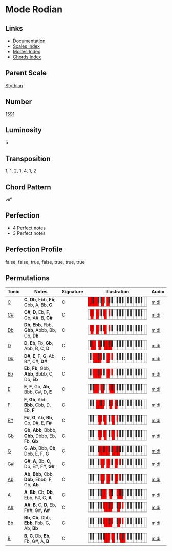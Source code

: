 # Mode Rodian

## Links

- [Documentation](README.md)
- [Scales Index](Scales.md)
- [Modes Index](Modes.md)
- [Chords Index](Chords.md)

## Parent Scale

[Stythian](ScaleStythian.md)

## Number

[1591](https://ianring.com/musictheory/scales/1591)

## Luminosity

5

## Transposition

1, 1, 2, 1, 4, 1, 2

## Chord Pattern

vii⁰

## Perfection

- 4 Perfect notes
- 3 Perfect notes

## Perfection Profile

false, false, true, false, true, true, true

## Permutations

| Tonic | Notes | Signature | Illustration | Audio |
|-------|-------|-----------|--------------|-------|
| [C](ModeCNaturalRodian.md) | **C**, **Db**, Ebb, **Fb**, Gbb, A, Bb, **C** | C | ![CNaturalRodian](ModeCNaturalRodian.png) | [midi](https://github.com/edipermadi/music/blob/main/docs/ModeCNaturalRodian.mid?raw=true) |
| [C#](ModeCSharpRodian.md) | **C#**, **D**, Eb, **F**, Gb, A#, B, **C#** | C | ![CSharpRodian](ModeCSharpRodian.png) | [midi](https://github.com/edipermadi/music/blob/main/docs/ModeCSharpRodian.mid?raw=true) |
| [Db](ModeDFlatRodian.md) | **Db**, **Ebb**, Fbb, **Gbb**, Abbb, Bb, Cb, **Db** | C | ![DFlatRodian](ModeDFlatRodian.png) | [midi](https://github.com/edipermadi/music/blob/main/docs/ModeDFlatRodian.mid?raw=true) |
| [D](ModeDNaturalRodian.md) | **D**, **Eb**, Fb, **Gb**, Abb, B, C, **D** | C | ![DNaturalRodian](ModeDNaturalRodian.png) | [midi](https://github.com/edipermadi/music/blob/main/docs/ModeDNaturalRodian.mid?raw=true) |
| [D#](ModeDSharpRodian.md) | **D#**, **E**, F, **G**, Ab, B#, C#, **D#** | C | ![DSharpRodian](ModeDSharpRodian.png) | [midi](https://github.com/edipermadi/music/blob/main/docs/ModeDSharpRodian.mid?raw=true) |
| [Eb](ModeEFlatRodian.md) | **Eb**, **Fb**, Gbb, **Abb**, Bbbb, C, Db, **Eb** | C | ![EFlatRodian](ModeEFlatRodian.png) | [midi](https://github.com/edipermadi/music/blob/main/docs/ModeEFlatRodian.mid?raw=true) |
| [E](ModeENaturalRodian.md) | **E**, **F**, Gb, **Ab**, Bbb, C#, D, **E** | C | ![ENaturalRodian](ModeENaturalRodian.png) | [midi](https://github.com/edipermadi/music/blob/main/docs/ModeENaturalRodian.mid?raw=true) |
| [F](ModeFNaturalRodian.md) | **F**, **Gb**, Abb, **Bbb**, Cbb, D, Eb, **F** | C | ![FNaturalRodian](ModeFNaturalRodian.png) | [midi](https://github.com/edipermadi/music/blob/main/docs/ModeFNaturalRodian.mid?raw=true) |
| [F#](ModeFSharpRodian.md) | **F#**, **G**, Ab, **Bb**, Cb, D#, E, **F#** | C | ![FSharpRodian](ModeFSharpRodian.png) | [midi](https://github.com/edipermadi/music/blob/main/docs/ModeFSharpRodian.mid?raw=true) |
| [Gb](ModeGFlatRodian.md) | **Gb**, **Abb**, Bbbb, **Cbb**, Dbbb, Eb, Fb, **Gb** | C | ![GFlatRodian](ModeGFlatRodian.png) | [midi](https://github.com/edipermadi/music/blob/main/docs/ModeGFlatRodian.mid?raw=true) |
| [G](ModeGNaturalRodian.md) | **G**, **Ab**, Bbb, **Cb**, Dbb, E, F, **G** | C | ![GNaturalRodian](ModeGNaturalRodian.png) | [midi](https://github.com/edipermadi/music/blob/main/docs/ModeGNaturalRodian.mid?raw=true) |
| [G#](ModeGSharpRodian.md) | **G#**, **A**, Bb, **C**, Db, E#, F#, **G#** | C | ![GSharpRodian](ModeGSharpRodian.png) | [midi](https://github.com/edipermadi/music/blob/main/docs/ModeGSharpRodian.mid?raw=true) |
| [Ab](ModeAFlatRodian.md) | **Ab**, **Bbb**, Cbb, **Dbb**, Ebbb, F, Gb, **Ab** | C | ![AFlatRodian](ModeAFlatRodian.png) | [midi](https://github.com/edipermadi/music/blob/main/docs/ModeAFlatRodian.mid?raw=true) |
| [A](ModeANaturalRodian.md) | **A**, **Bb**, Cb, **Db**, Ebb, F#, G, **A** | C | ![ANaturalRodian](ModeANaturalRodian.png) | [midi](https://github.com/edipermadi/music/blob/main/docs/ModeANaturalRodian.mid?raw=true) |
| [A#](ModeASharpRodian.md) | **A#**, **B**, C, **D**, Eb, F##, G#, **A#** | C | ![ASharpRodian](ModeASharpRodian.png) | [midi](https://github.com/edipermadi/music/blob/main/docs/ModeASharpRodian.mid?raw=true) |
| [Bb](ModeBFlatRodian.md) | **Bb**, **Cb**, Dbb, **Ebb**, Fbb, G, Ab, **Bb** | C | ![BFlatRodian](ModeBFlatRodian.png) | [midi](https://github.com/edipermadi/music/blob/main/docs/ModeBFlatRodian.mid?raw=true) |
| [B](ModeBNaturalRodian.md) | **B**, **C**, Db, **Eb**, Fb, G#, A, **B** | C | ![BNaturalRodian](ModeBNaturalRodian.png) | [midi](https://github.com/edipermadi/music/blob/main/docs/ModeBNaturalRodian.mid?raw=true) |
